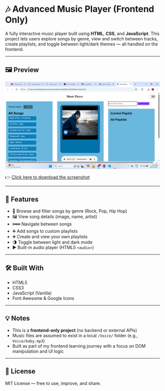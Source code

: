 # 🎶 Advanced Music Player (Frontend Only)

A fully interactive music player built using **HTML**, **CSS**, and **JavaScript**. This project lets users explore songs by genre, view and switch between tracks, create playlists, and toggle between light/dark themes — all handled on the frontend.

---

## 🖼️ Preview

![Screenshot](Screenshot.png)

👉 [Click here to download the screenshot](Screenshot.png)

---

## 🚀 Features

- 🎵 Browse and filter songs by genre (Rock, Pop, Hip Hop)
- 🖼️ View song details (image, name, artist)
- ⏮️⏭️ Navigate between songs
- ➕ Add songs to custom playlists
- ➕ Create and view your own playlists
- 🌗 Toggle between light and dark mode
- ▶️ Built-in audio player (HTML5 `<audio>`)

---

## 🛠️ Built With

- HTML5
- CSS3
- JavaScript (Vanilla)
- Font Awesome & Google Icons

---

## 💡 Notes

- This is a **frontend-only project** (no backend or external APIs)
- Music files are assumed to exist in a local `/Voice/` folder (e.g., `Voice/baby.mp3`)
- Built as part of my frontend learning journey with a focus on DOM manipulation and UI logic

---

## 🪪 License

MIT License — free to use, improve, and share.
